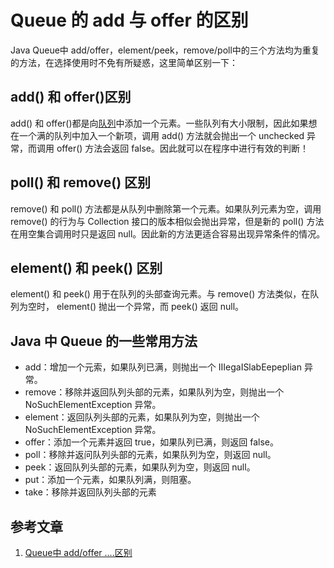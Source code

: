 # Queue 的 add 与 offer 的区别

Java Queue中 add/offer，element/peek，remove/poll中的三个方法均为重复的方法，在选择使用时不免有所疑惑，这里简单区别一下：

## add() 和 offer()区别

add() 和 offer()都是向[队列](https://so.csdn.net/so/search?q=队列&spm=1001.2101.3001.7020)中添加一个元素。一些队列有大小限制，因此如果想在一个满的队列中加入一个新项，调用 add() 方法就会抛出一个 unchecked 异常，而调用 offer() 方法会返回 false。因此就可以在程序中进行有效的判断！

## poll() 和 remove() 区别

remove() 和 poll() 方法都是从队列中删除第一个元素。如果队列元素为空，调用 remove() 的行为与 Collection 接口的版本相似会抛出异常，但是新的 poll() 方法在用空集合调用时只是返回 null。因此新的方法更适合容易出现异常条件的情况。

## element() 和 peek() 区别

element() 和 peek() 用于在队列的头部查询元素。与 remove() 方法类似，在队列为空时， element() 抛出一个异常，而 peek() 返回 null。

##  Java 中 Queue 的一些常用方法

* add：增加一个元索，如果队列已满，则抛出一个 IIIegaISlabEepeplian 异常。
* remove：移除并返回队列头部的元素，如果队列为空，则抛出一个 NoSuchElementException 异常。
* element：返回队列头部的元素，如果队列为空，则抛出一个 NoSuchElementException 异常。
* offer：添加一个元素并返回 true，如果队列已满，则返回 false。
* poll：移除并返问队列头部的元素，如果队列为空，则返回 null。
* peek：返回队列头部的元素，如果队列为空，则返回 null。
* put：添加一个元素，如果队列满，则阻塞。
* take：移除并返回队列头部的元素

## 参考文章

1. [Queue中 add/offer ....区别](https://blog.csdn.net/xiaozhegaa/article/details/106136105)